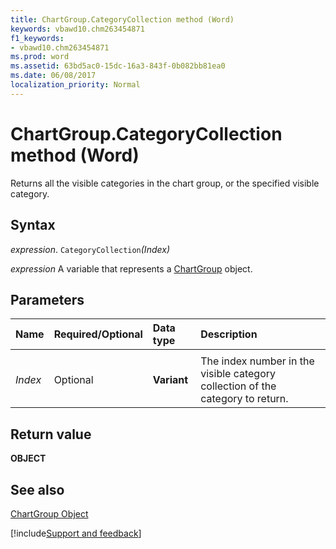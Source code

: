 ```yaml
---
title: ChartGroup.CategoryCollection method (Word)
keywords: vbawd10.chm263454871
f1_keywords:
- vbawd10.chm263454871
ms.prod: word
ms.assetid: 63bd5ac0-15dc-16a3-843f-0b082bb81ea0
ms.date: 06/08/2017
localization_priority: Normal
---
```



# ChartGroup.CategoryCollection method (Word)

Returns all the visible categories in the chart group, or the specified visible category.


## Syntax

_expression_. `CategoryCollection`_(Index)_

 _expression_ A variable that represents a [ChartGroup](./Word.ChartGroup.md) object.


## Parameters



|Name|Required/Optional|Data type|Description|
|:-----|:-----|:-----|:-----|
|||||
| _Index_|Optional|**Variant**|The index number in the visible category collection of the category to return.|

## Return value

 **OBJECT**


## See also


[ChartGroup Object](Word.ChartGroup.md)

[!include[Support and feedback](~/includes/feedback-boilerplate.md)]
